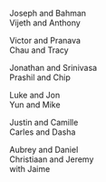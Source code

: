 Joseph and Bahman  
Vijeth and Anthony  

Victor and Pranava  
Chau and Tracy  

Jonathan and Srinivasa  
Prashil and Chip  

Luke and Jon  
Yun and Mike  

Justin and Camille  
Carles and Dasha  

Aubrey and Daniel  
Christiaan and Jeremy  
 with Jaime  
  

